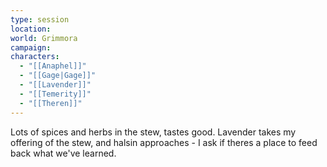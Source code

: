 ```yaml
---
type: session
location: 
world: Grimmora
campaign: 
characters:
  - "[[Anaphel]]"
  - "[[Gage|Gage]]"
  - "[[Lavender]]"
  - "[[Temerity]]"
  - "[[Theren]]"
---
```

Lots of spices and herbs in the stew, tastes good. Lavender takes my offering of the stew, and halsin approaches - I ask if theres a place to feed back what we've learned.

